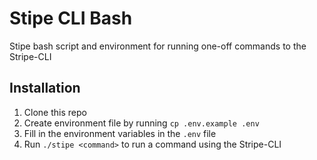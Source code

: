 # Stipe CLI Bash
Stipe bash script and environment for running one-off commands to the Stripe-CLI

## Installation
1. Clone this repo
2. Create environment file by running `cp .env.example .env`
3. Fill in the environment variables in the `.env` file
4. Run `./stipe <command>` to run a command using the Stripe-CLI
